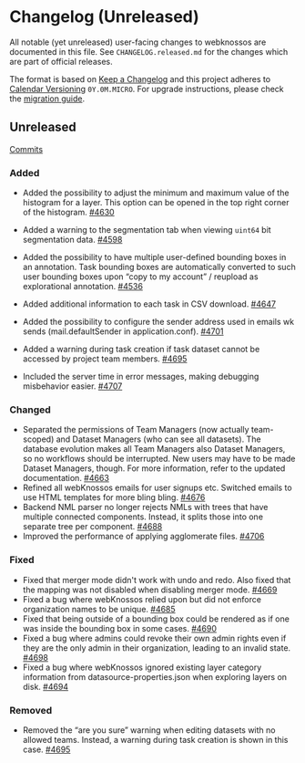 # Changelog (Unreleased)

All notable (yet unreleased) user-facing changes to webknossos are documented in this file.
See `CHANGELOG.released.md` for the changes which are part of official releases.

The format is based on [Keep a Changelog](http://keepachangelog.com/en/1.0.0/)
and this project adheres to [Calendar Versioning](http://calver.org/) `0Y.0M.MICRO`.
For upgrade instructions, please check the [migration guide](MIGRATIONS.released.md).

## Unreleased
[Commits](https://github.com/scalableminds/webknossos/compare/20.07.0...HEAD)

### Added

- Added the possibility to adjust the minimum and maximum value of the histogram for a layer. This option can be opened in the top right corner of the histogram. [#4630](https://github.com/scalableminds/webknossos/pull/4630)

- Added a warning to the segmentation tab when viewing `uint64` bit segmentation data. [#4598](https://github.com/scalableminds/webknossos/pull/4598)
- Added the possibility to have multiple user-defined bounding boxes in an annotation. Task bounding boxes are automatically converted to such user bounding boxes upon “copy to my account” / reupload as explorational annotation. [#4536](https://github.com/scalableminds/webknossos/pull/4536)
- Added additional information to each task in CSV download. [#4647](https://github.com/scalableminds/webknossos/pull/4647)
- Added the possibility to configure the sender address used in emails wk sends (mail.defaultSender in application.conf). [#4701](https://github.com/scalableminds/webknossos/pull/4701)
- Added a warning during task creation if task dataset cannot be accessed by project team members. [#4695](https://github.com/scalableminds/webknossos/pull/4695)
- Included the server time in error messages, making debugging misbehavior easier. [#4707](https://github.com/scalableminds/webknossos/pull/4707)

### Changed
- Separated the permissions of Team Managers (now actually team-scoped) and Dataset Managers (who can see all datasets). The database evolution makes all Team Managers also Dataset Managers, so no workflows should be interrupted. New users may have to be made Dataset Managers, though. For more information, refer to the updated documentation. [#4663](https://github.com/scalableminds/webknossos/pull/4663)
- Refined all webKnossos emails for user signups etc. Switched emails to use HTML templates for more bling bling. [#4676](https://github.com/scalableminds/webknossos/pull/4676)
- Backend NML parser no longer rejects NMLs with trees that have multiple connected components. Instead, it splits those into one separate tree per component. [#4688](https://github.com/scalableminds/webknossos/pull/4688)
- Improved the performance of applying agglomerate files. [#4706](https://github.com/scalableminds/webknossos/pull/4706)

### Fixed
- Fixed that merger mode didn't work with undo and redo. Also fixed that the mapping was not disabled when disabling merger mode. [#4669](https://github.com/scalableminds/webknossos/pull/4669)
- Fixed a bug where webKnossos relied upon but did not enforce organization names to be unique. [#4685](https://github.com/scalableminds/webknossos/pull/4685)
- Fixed that being outside of a bounding box could be rendered as if one was inside the bounding box in some cases. [#4690](https://github.com/scalableminds/webknossos/pull/4690)
- Fixed a bug where admins could revoke their own admin rights even if they are the only admin in their organization, leading to an invalid state. [#4698](https://github.com/scalableminds/webknossos/pull/4698)
- Fixed a bug where webKnossos ignored existing layer category information from datasource-properties.json when exploring layers on disk. [#4694](https://github.com/scalableminds/webknossos/pull/4694)

### Removed

- Removed the “are you sure” warning when editing datasets with no allowed teams. Instead, a warning during task creation is shown in this case. [#4695](https://github.com/scalableminds/webknossos/pull/4695)
